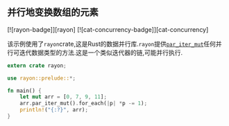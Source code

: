 
## 并行地变换数组的元素

[![rayon-badge]][rayon] [![cat-concurrency-badge]][cat-concurrency]

该示例使用了`rayon`crate,这是Rust的数据并行库.`rayon`提供[`par_iter_mut`]任何并行可迭代数据类型的方法.这是一个类似迭代器的链,可能并行执行.

```rust
extern crate rayon;

use rayon::prelude::*;

fn main() {
    let mut arr = [0, 7, 9, 11];
    arr.par_iter_mut().for_each(|p| *p -= 1);
    println!("{:?}", arr);
}
```

[`par_iter_mut`]: https://docs.rs/rayon/*/rayon/iter/trait.IntoParallelRefMutIterator.html#tymethod.par_iter_mut
